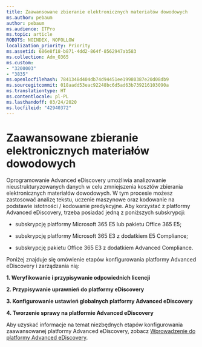 ```yaml
---
title: Zaawansowane zbieranie elektronicznych materiałów dowodowych
ms.author: pebaum
author: pebaum
ms.audience: ITPro
ms.topic: article
ROBOTS: NOINDEX, NOFOLLOW
localization_priority: Priority
ms.assetid: 686e8f18-b871-4dd2-864f-8562947ab583
ms.collection: Adm_O365
ms.custom:
- "3200003"
- "3835"
ms.openlocfilehash: 7841348d404db74d94451ee19980387e20d08db9
ms.sourcegitcommit: 018aadd53eac92248bc6d5ad63b739216103090a
ms.translationtype: HT
ms.contentlocale: pl-PL
ms.lasthandoff: 03/24/2020
ms.locfileid: "42940372"
---
```

# <a name="set-up-advanced-ediscovery"></a>Zaawansowane zbieranie elektronicznych materiałów dowodowych

Oprogramowanie Advanced eDiscovery umożliwia analizowanie nieustrukturyzowanych danych w celu zmniejszenia kosztów zbierania elektronicznych materiałów dowodowych. W tym procesie możesz zastosować analizę tekstu, uczenie maszynowe oraz kodowanie na podstawie istotności / kodowanie predykcyjne.  Aby korzystać z platformy Advanced eDiscovery, trzeba posiadać jedną z poniższych subskrypcji:

- subskrypcję platformy Microsoft 365 E5 lub pakietu Office 365 E5;

- subskrypcję platformy Microsoft 365 E3 z dodatkiem E5 Compliance;

- subskrypcję pakietu Office 365 E3 z dodatkiem Advanced Compliance.

Poniżej znajduje się omówienie etapów konfigurowania platformy Advanced eDiscovery i zarządzania nią:

**1. Weryfikowanie i przypisywanie odpowiednich licencji**

**2. Przypisywanie uprawnień do platformy eDiscovery**

**3. Konfigurowanie ustawień globalnych platformy Advanced eDiscovery**

**4. Tworzenie sprawy na platformie Advanced eDiscovery**

Aby uzyskać informacje na temat niezbędnych etapów konfigurowania zaawansowanej platformy Advanced eDiscovery, zobacz [Wprowadzenie do platformy Advanced eDiscovery](https://docs.microsoft.com/microsoft-365/compliance/get-started-with-advanced-ediscovery?view=o365-worldwide).
